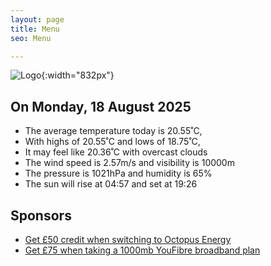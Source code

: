 ```yaml
---
layout: page
title: Menu
seo: Menu

---
```


![Logo](/images/logo.jpg){:width="832px"}

<!-- weather_marker starts -->
## On Monday, 18 August 2025

- The average temperature today is 20.55˚C,
- With highs of 20.55˚C and lows of 18.75˚C,
- It may feel like 20.36˚C with overcast clouds
- The wind speed is 2.57m/s and visibility is 10000m
- The pressure is 1021hPa and humidity is 65%
- The sun will rise at 04:57 and set at 19:26

<!-- weather_marker ends -->

## Sponsors

- [Get £50 credit when switching to Octopus Energy](https://bit.ly/3oD1nnS)
- [Get £75 when taking a 1000mb YouFibre broadband plan](https://aklam.io/91zWhU?)
